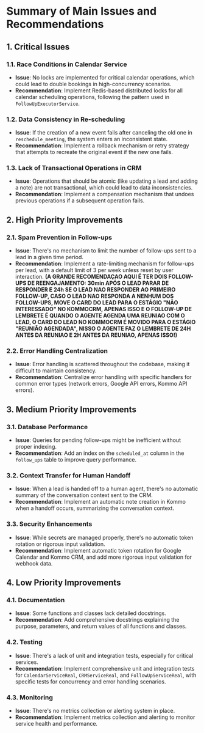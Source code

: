 # Summary of Main Issues and Recommendations

## 1. Critical Issues

### 1.1. Race Conditions in Calendar Service
- **Issue**: No locks are implemented for critical calendar operations, which could lead to double bookings in high-concurrency scenarios.
- **Recommendation**: Implement Redis-based distributed locks for all calendar scheduling operations, following the pattern used in `FollowUpExecutorService`.

### 1.2. Data Consistency in Re-scheduling
- **Issue**: If the creation of a new event fails after canceling the old one in `reschedule_meeting`, the system enters an inconsistent state.
- **Recommendation**: Implement a rollback mechanism or retry strategy that attempts to recreate the original event if the new one fails.

### 1.3. Lack of Transactional Operations in CRM
- **Issue**: Operations that should be atomic (like updating a lead and adding a note) are not transactional, which could lead to data inconsistencies.
- **Recommendation**: Implement a compensation mechanism that undoes previous operations if a subsequent operation fails.

## 2. High Priority Improvements

### 2.1. Spam Prevention in Follow-ups
- **Issue**: There's no mechanism to limit the number of follow-ups sent to a lead in a given time period.
- **Recommendation**: Implement a rate-limiting mechanism for follow-ups per lead, with a default limit of 3 per week unless reset by user interaction. **(A GRANDE RECOMENDAÇAO AQUI É TER DOIS FOLLOW-UPS DE REENGAJAMENTO: 30min APÓS O LEAD PARAR DE RESPONDER E 24h SE O LEAD NAO RESPONDER AO PRIMEIRO FOLLOW-UP, CASO O LEAD NAO RESPONDA A NENHUM DOS FOLLOW-UPS, MOVE O CARD DO LEAD PARA O ESTÁGIO "NÃO INTERESSADO" NO KOMMOCRM, APENAS ISSO E O FOLLOW-UP DE LEMBRETE É QUANDO O AGENTE AGENDA UMA REUNIAO COM O LEAD, O CARD DO LEAD NO KOMMOCRM É MOVIDO PARA O ESTÁGIO "REUNIÃO AGENDADA", NISSO O AGENTE FAZ O LEMBRETE DE 24H ANTES DA REUNIAO E 2H ANTES DA REUNIAO, APENAS ISSO!)**

### 2.2. Error Handling Centralization
- **Issue**: Error handling is scattered throughout the codebase, making it difficult to maintain consistency.
- **Recommendation**: Centralize error handling with specific handlers for common error types (network errors, Google API errors, Kommo API errors).

## 3. Medium Priority Improvements

### 3.1. Database Performance
- **Issue**: Queries for pending follow-ups might be inefficient without proper indexing.
- **Recommendation**: Add an index on the `scheduled_at` column in the `follow_ups` table to improve query performance.

### 3.2. Context Transfer for Human Handoff
- **Issue**: When a lead is handed off to a human agent, there's no automatic summary of the conversation context sent to the CRM.
- **Recommendation**: Implement an automatic note creation in Kommo when a handoff occurs, summarizing the conversation context.

### 3.3. Security Enhancements
- **Issue**: While secrets are managed properly, there's no automatic token rotation or rigorous input validation.
- **Recommendation**: Implement automatic token rotation for Google Calendar and Kommo CRM, and add more rigorous input validation for webhook data.

## 4. Low Priority Improvements

### 4.1. Documentation
- **Issue**: Some functions and classes lack detailed docstrings.
- **Recommendation**: Add comprehensive docstrings explaining the purpose, parameters, and return values of all functions and classes.

### 4.2. Testing
- **Issue**: There's a lack of unit and integration tests, especially for critical services.
- **Recommendation**: Implement comprehensive unit and integration tests for `CalendarServiceReal`, `CRMServiceReal`, and `FollowUpServiceReal`, with specific tests for concurrency and error handling scenarios.

### 4.3. Monitoring
- **Issue**: There's no metrics collection or alerting system in place.
- **Recommendation**: Implement metrics collection and alerting to monitor service health and performance.